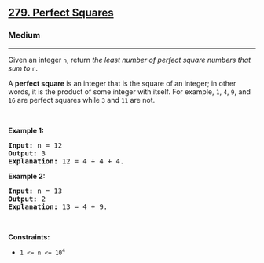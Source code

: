 <h2><a href="https://leetcode.com/problems/perfect-squares/">279. Perfect Squares</a></h2><h3>Medium</h3><hr><div style="user-select: auto;"><p style="user-select: auto;">Given an integer <code style="user-select: auto;">n</code>, return <em style="user-select: auto;">the least number of perfect square numbers that sum to</em> <code style="user-select: auto;">n</code>.</p>

<p style="user-select: auto;">A <strong style="user-select: auto;">perfect square</strong> is an integer that is the square of an integer; in other words, it is the product of some integer with itself. For example, <code style="user-select: auto;">1</code>, <code style="user-select: auto;">4</code>, <code style="user-select: auto;">9</code>, and <code style="user-select: auto;">16</code> are perfect squares while <code style="user-select: auto;">3</code> and <code style="user-select: auto;">11</code> are not.</p>

<p style="user-select: auto;">&nbsp;</p>
<p style="user-select: auto;"><strong class="example" style="user-select: auto;">Example 1:</strong></p>

<pre style="user-select: auto;"><strong style="user-select: auto;">Input:</strong> n = 12
<strong style="user-select: auto;">Output:</strong> 3
<strong style="user-select: auto;">Explanation:</strong> 12 = 4 + 4 + 4.
</pre>

<p style="user-select: auto;"><strong class="example" style="user-select: auto;">Example 2:</strong></p>

<pre style="user-select: auto;"><strong style="user-select: auto;">Input:</strong> n = 13
<strong style="user-select: auto;">Output:</strong> 2
<strong style="user-select: auto;">Explanation:</strong> 13 = 4 + 9.
</pre>

<p style="user-select: auto;">&nbsp;</p>
<p style="user-select: auto;"><strong style="user-select: auto;">Constraints:</strong></p>

<ul style="user-select: auto;">
	<li style="user-select: auto;"><code style="user-select: auto;">1 &lt;= n &lt;= 10<sup style="user-select: auto;">4</sup></code></li>
</ul>
</div>